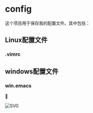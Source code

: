 config
======
这个项目用于保存我的配置文件。其中包括：
## Linux配置文件
### .vimrc

## windows配置文件
### win.emacs

:book:

![SVG](./fig.svn)
